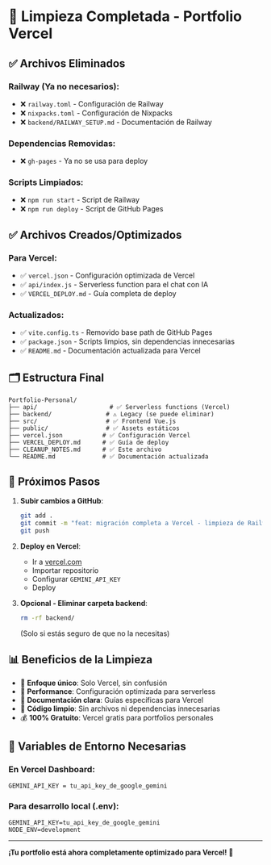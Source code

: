 # 🧹 Limpieza Completada - Portfolio Vercel

## ✅ Archivos Eliminados

### Railway (Ya no necesarios):
- ❌ `railway.toml` - Configuración de Railway
- ❌ `nixpacks.toml` - Configuración de Nixpacks
- ❌ `backend/RAILWAY_SETUP.md` - Documentación de Railway

### Dependencias Removidas:
- ❌ `gh-pages` - Ya no se usa para deploy

### Scripts Limpiados:
- ❌ `npm run start` - Script de Railway
- ❌ `npm run deploy` - Script de GitHub Pages

## ✅ Archivos Creados/Optimizados

### Para Vercel:
- ✅ `vercel.json` - Configuración optimizada de Vercel
- ✅ `api/index.js` - Serverless function para el chat con IA
- ✅ `VERCEL_DEPLOY.md` - Guía completa de deploy

### Actualizados:
- ✅ `vite.config.ts` - Removido base path de GitHub Pages
- ✅ `package.json` - Scripts limpios, sin dependencias innecesarias
- ✅ `README.md` - Documentación actualizada para Vercel

## 🗂️ Estructura Final

```
Portfolio-Personal/
├── api/                    # ✅ Serverless functions (Vercel)
├── backend/               # ⚠️ Legacy (se puede eliminar)
├── src/                   # ✅ Frontend Vue.js
├── public/                # ✅ Assets estáticos
├── vercel.json           # ✅ Configuración Vercel
├── VERCEL_DEPLOY.md      # ✅ Guía de deploy
├── CLEANUP_NOTES.md      # ✅ Este archivo
└── README.md             # ✅ Documentación actualizada
```

## 🚀 Próximos Pasos

1. **Subir cambios a GitHub**:
   ```bash
   git add .
   git commit -m "feat: migración completa a Vercel - limpieza de Railway"
   git push
   ```

2. **Deploy en Vercel**:
   - Ir a [vercel.com](https://vercel.com)
   - Importar repositorio
   - Configurar `GEMINI_API_KEY`
   - Deploy

3. **Opcional - Eliminar carpeta backend**:
   ```bash
   rm -rf backend/
   ```
   (Solo si estás seguro de que no la necesitas)

## 📊 Beneficios de la Limpieza

- 🎯 **Enfoque único**: Solo Vercel, sin confusión
- 🚀 **Performance**: Configuración optimizada para serverless
- 📝 **Documentación clara**: Guías específicas para Vercel
- 🧹 **Código limpio**: Sin archivos ni dependencias innecesarias
- 💰 **100% Gratuito**: Vercel gratis para portfolios personales

## 🔧 Variables de Entorno Necesarias

### En Vercel Dashboard:
```
GEMINI_API_KEY = tu_api_key_de_google_gemini
```

### Para desarrollo local (.env):
```
GEMINI_API_KEY=tu_api_key_de_google_gemini
NODE_ENV=development
```

---

**¡Tu portfolio está ahora completamente optimizado para Vercel! 🎉**

